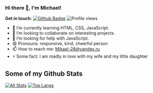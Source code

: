 ### Hi there 👋, I'm Michael!

**Get in touch:**
[![Github Badge](https://img.shields.io/badge/-Michael-grey?style=flat&logo=github&logoColor=white&link=https://github.com/KolesnikovMN/)](https://www.github.com/KolesnikovMN/) ![Profile views](https://gpvc.arturio.dev/KolesnikovMN)

- 🌱 I’m currently learning HTML, CSS, JavaScript.
- 👯 I’m looking to collaborate on interesting projects.
- 🤔 I’m looking for help with JavaScript.
- 😄 Pronouns: responsive, kind, cheerful person
- 📫 How to reach me: Mikael-28@yandex.ru
- ⚡ Some fact: I am madly in love with my wife and my little daughter


## Some of my Github Stats
[![All Stats](https://github-readme-stats-axpwmfcg3.vercel.app/api?username=KolesnikovMN&show_icons=true&include_all_commits=true&count_private=true&hide=contribs)](https://github.com/KolesnikovMN/github-readme-stats)
[![Top Langs](https://github-readme-stats-axpwmfcg3.vercel.app/api/top-langs/?username=KolesnikovMN&layout=compact)](https://github.com/KolesnikovMN/github-readme-stats)

<!--
**KolesnikovMN/KolesnikovMN** is a ✨ _special_ ✨ repository because its `README.md` (this file) appears on your GitHub profile.

Here are some ideas to get you started:

- 🔭 I’m currently working on ...
- 🌱 I’m currently learning ...
- 👯 I’m looking to collaborate on ...
- 🤔 I’m looking for help with ...
- 💬 Ask me about ...
- 📫 How to reach me: ...
- 😄 Pronouns: ...
- ⚡ Fun fact: ...
-->
